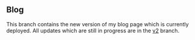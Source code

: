 ## Blog



This branch contains the new version of my blog page which is currently deployed. All updates which are still in progress are in the [v2](https://github.com/officialbishowb/blog/tree/v2) branch.

